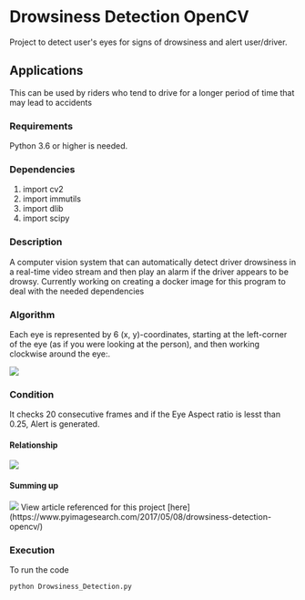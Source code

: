 # Drowsiness Detection OpenCV
Project to detect user's eyes for signs of drowsiness and alert user/driver.


## Applications
This can be used by riders who tend to drive for a longer period of time that may lead to accidents


### Requirements
Python 3.6 or higher is needed.


### Dependencies
1) import cv2
2) import immutils
3) import dlib
4) import scipy


### Description
A computer vision system that can automatically detect driver drowsiness in a real-time video stream and then play an alarm if the driver appears to be drowsy.
Currently working on creating a docker image for this program to deal with the needed dependencies


### Algorithm
Each eye is represented by 6 (x, y)-coordinates, starting at the left-corner of the eye (as if you were looking at the person), and then working clockwise around the eye:.

<img src="https://github.com/akshaybahadur21/Drowsiness_Detection/blob/master/eye1.jpg">


### Condition
It checks 20 consecutive frames and if the Eye Aspect ratio is lesst than 0.25, Alert is generated.


#### Relationship
<img src="https://github.com/akshaybahadur21/Drowsiness_Detection/blob/master/eye2.png">


#### Summing up
<img src="https://github.com/akshaybahadur21/Drowsiness_Detection/blob/master/eye3.jpg">
View article referenced for this project [here](https://www.pyimagesearch.com/2017/05/08/drowsiness-detection-opencv/)


### Execution
To run the code
```
python Drowsiness_Detection.py
```